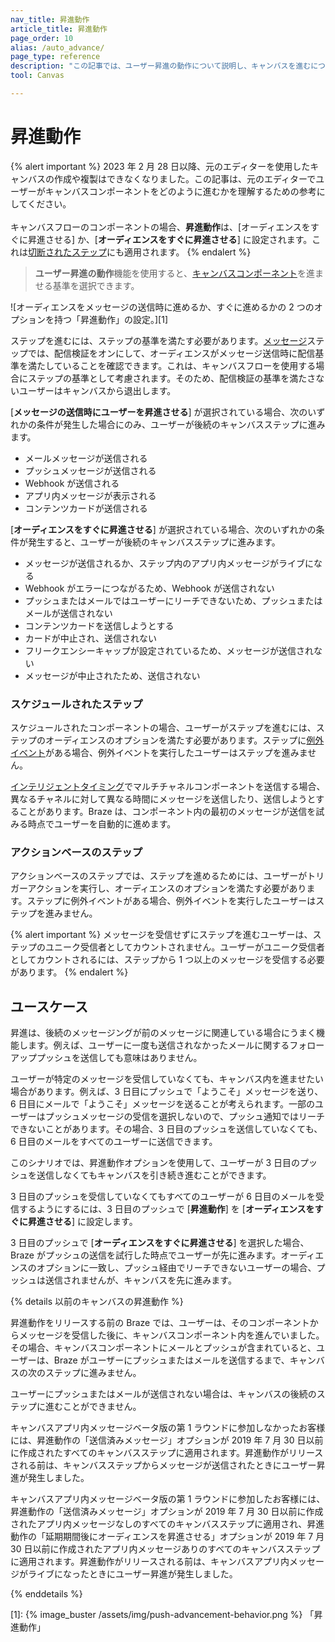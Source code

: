 ```yaml
---
nav_title: 昇進動作
article_title: 昇進動作
page_order: 10
alias: /auto_advance/
page_type: reference
description: "この記事では、ユーザー昇進の動作について説明し、キャンバスを進むにつれて発生する可能性のあるさまざまなシナリオについて説明します。"
tool: Canvas

---
```


# 昇進動作

{% alert important %}
2023 年 2 月 28 日以降、元のエディターを使用したキャンバスの作成や複製はできなくなりました。この記事は、元のエディターでユーザーがキャンバスコンポーネントをどのように進むかを理解するための参考にしてください。<br><br>キャンバスフローのコンポーネントの場合、**昇進動作**は、\[オーディエンスをすぐに昇進させる] か、\[**オーディエンスをすぐに昇進させる**] に設定されます。これは[切断されたステップ]({{site.baseurl}}/user_guide/engagement_tools/canvas/managing_canvases/change_your_canvas_after_launch/#disconnected-steps/)にも適用されます。
{% endalert %}

> **ユーザー昇進の動作**機能を使用すると、[キャンバスコンポーネント]({{site.baseurl}}/user_guide/engagement_tools/canvas/canvas_components/)を進ませる基準を選択できます。 

![オーディエンスをメッセージの送信時に進めるか、すぐに進めるかの 2 つのオプションを持つ「昇進動作」の設定。][1]

ステップを進むには、ステップの基準を満たす必要があります。[メッセージ]({{site.baseurl}}/user_guide/engagement_tools/canvas/canvas_components/message_step/)ステップでは、配信検証をオンにして、オーディエンスがメッセージ送信時に配信基準を満たしていることを確認できます。これは、キャンバスフローを使用する場合にステップの基準として考慮されます。そのため、配信検証の基準を満たさないユーザーはキャンバスから退出します。

\[**メッセージの送信時にユーザーを昇進させる**] が選択されている場合、次のいずれかの条件が発生した場合にのみ、ユーザーが後続のキャンバスステップに進みます。

- メールメッセージが送信される
- プッシュメッセージが送信される
- Webhook が送信される
- アプリ内メッセージが表示される
- コンテンツカードが送信される

\[**オーディエンスをすぐに昇進させる**] が選択されている場合、次のいずれかの条件が発生すると、ユーザーが後続のキャンバスステップに進みます。

- メッセージが送信されるか、ステップ内のアプリ内メッセージがライブになる
- Webhook がエラーにつながるため、Webhook が送信されない
- プッシュまたはメールではユーザーにリーチできないため、プッシュまたはメールが送信されない
- コンテンツカードを送信しようとする 
- カードが中止され、送信されない
- フリークエンシーキャップが設定されているため、メッセージが送信されない
- メッセージが中止されたため、送信されない

### スケジュールされたステップ

スケジュールされたコンポーネントの場合、ユーザーがステップを進むには、ステップのオーディエンスのオプションを満たす必要があります。ステップに[例外イベント]({{site.baseurl}}/user_guide/engagement_tools/canvas/create_a_canvas/exception_events/)がある場合、例外イベントを実行したユーザーはステップを進みません。

[インテリジェントタイミング]({{site.baseurl}}/user_guide/sage_ai/intelligence/intelligent_timing/)でマルチチャネルコンポーネントを送信する場合、異なるチャネルに対して異なる時間にメッセージを送信したり、送信しようとすることがあります。Braze は、コンポーネント内の最初のメッセージが送信を試みる時点でユーザーを自動的に進めます。

### アクションベースのステップ

アクションベースのステップでは、ステップを進めるためには、ユーザーがトリガーアクションを実行し、オーディエンスのオプションを満たす必要があります。ステップに例外イベントがある場合、例外イベントを実行したユーザーはステップを進みません。

{% alert important %}
メッセージを受信せずにステップを進むユーザーは、ステップのユニーク受信者としてカウントされません。ユーザーがユニーク受信者としてカウントされるには、ステップから 1 つ以上のメッセージを受信する必要があります。
{% endalert %}

## ユースケース

昇進は、後続のメッセージングが前のメッセージに関連している場合にうまく機能します。例えば、ユーザーに一度も送信されなかったメールに関するフォローアッププッシュを送信しても意味はありません。

ユーザーが特定のメッセージを受信していなくても、キャンバス内を進ませたい場合があります。例えば、3 日目にプッシュで「ようこそ」メッセージを送り、6 日目にメールで「ようこそ」メッセージを送ることが考えられます。一部のユーザーはプッシュメッセージの受信を選択しないので、プッシュ通知ではリーチできないことがあります。その場合、3 日目のプッシュを送信していなくても、6 日目のメールをすべてのユーザーに送信できます。

このシナリオでは、昇進動作オプションを使用して、ユーザーが 3 日目のプッシュを送信しなくてもキャンバスを引き続き進むことができます。

3 日目のプッシュを受信していなくてもすべてのユーザーが 6 日目のメールを受信するようにするには、3 日目のプッシュで \[**昇進動作**] を \[**オーディエンスをすぐに昇進させる**] に設定します。

3 日目のプッシュで \[**オーディエンスをすぐに昇進させる**] を選択した場合、Braze がプッシュの送信を試行した時点でユーザーが先に進みます。オーディエンスのオプションに一致し、プッシュ経由でリーチできないユーザーの場合、プッシュは送信されませんが、キャンバスを先に進みます。

{% details 以前のキャンバスの昇進動作 %}

昇進動作をリリースする前の Braze では、ユーザーは、そのコンポーネントからメッセージを受信した後に、キャンバスコンポーネント内を進んでいました。その場合、キャンバスコンポーネントにメールとプッシュが含まれていると、ユーザーは、Braze がユーザーにプッシュまたはメールを送信するまで、キャンバスの次のステップに進みません。

ユーザーにプッシュまたはメールが送信されない場合は、キャンバスの後続のステップに進むことができません。

キャンバスアプリ内メッセージベータ版の第 1 ラウンドに参加しなかったお客様には、昇進動作の「送信済みメッセージ」オプションが 2019 年 7 月 30 日以前に作成されたすべてのキャンバスステップに適用されます。昇進動作がリリースされる前は、キャンバスステップからメッセージが送信されたときにユーザー昇進が発生しました。

キャンバスアプリ内メッセージベータ版の第 1 ラウンドに参加したお客様には、昇進動作の「送信済みメッセージ」オプションが 2019 年 7 月 30 日以前に作成されたアプリ内メッセージなしのすべてのキャンバスステップに適用され、昇進動作の「延期期間後にオーディエンスを昇進させる」オプションが 2019 年 7 月 30 日以前に作成されたアプリ内メッセージありのすべてのキャンバスステップに適用されます。昇進動作がリリースされる前は、キャンバスアプリ内メッセージがライブになったときにユーザー昇進が発生しました。

{% enddetails %}

[1]: {% image_buster /assets/img/push-advancement-behavior.png %} 「昇進動作」

